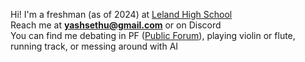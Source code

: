Hi! I'm a freshman (as of 2024) at [Leland High School](leland.sjusd.org) <br/>
Reach me at **yashsethu@gmail.com** or on Discord <br/>
You can find me debating in PF ([Public Forum](speechanddebate.org)), playing violin or flute, running track, or messing around with AI
